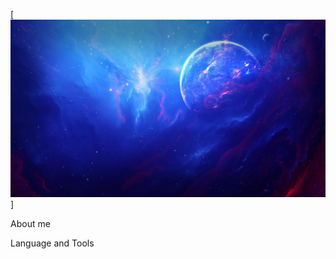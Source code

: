 [![Header](https://github.com/Serg5858/Serg5858/blob/main/assets/kosmos%20indigo.png)]

About me

Language and Tools
